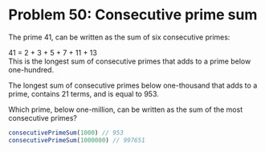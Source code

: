 # Problem 50: Consecutive prime sum

The prime 41, can be written as the sum of six consecutive primes:

41 = 2 + 3 + 5 + 7 + 11 + 13 <br>
This is the longest sum of consecutive primes that adds to a prime below one-hundred.

The longest sum of consecutive primes below one-thousand that adds to a prime, contains 21 terms, and is equal to 953.

Which prime, below one-million, can be written as the sum of the most consecutive primes?

```javascript
consecutivePrimeSum(1000) // 953
consecutivePrimeSum(1000000) // 997651
```
